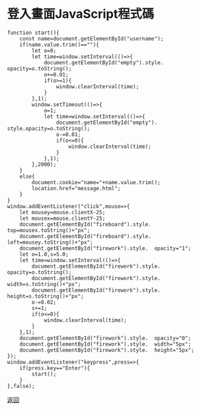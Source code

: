 # 登入畫面JavaScript程式碼
    function start(){
        const name=document.getElementById("username");
        if(name.value.trim()==""){
            let o=0;
            let time=window.setInterval(()=>{
                document.getElementById("empty").style. opacity=o.toString();
                o+=0.01;
                if(o>=1){
                    window.clearInterval(time);
                }
            },1);
            window.setTimeout(()=>{
                o=1;
                let time=window.setInterval(()=>{
                    document.getElementById("empty").   style.opacity=o.toString();
                    o-=0.01;
                    if(o<=0){
                        window.clearInterval(time);
                    }
                },1);
            },2000);
        }
        else{
            document.cookie="name="+name.value.trim();
            location.href="message.html";
        }
    }
    window.addEventListener("click",mouse=>{
        let mousey=mouse.clientX-25;
        let mousex=mouse.clientY-25;
        document.getElementById("fireboard").style. top=mousex.toString()+"px";
        document.getElementById("fireboard").style. left=mousey.toString()+"px";
        document.getElementById("firework").style.  opacity="1";
        let o=1.0,s=5.0;
        let time=window.setInterval(()=>{
            document.getElementById("firework").style.  opacity=o.toString();
            document.getElementById("firework").style.  width=s.toString()+"px";
            document.getElementById("firework").style.  height=s.toString()+"px";
            o-=0.02;
            s+=1;
            if(o<=0){
                window.clearInterval(time);
            }
        },1);
        document.getElementById("firework").style.  opacity="0";
        document.getElementById("firework").style.  width="5px";
        document.getElementById("firework").style.  height="5px";
    });
    window.addEventListener("keypress",press=>{
        if(press.key=="Enter"){
            start();
        }
    },false);

[返回](lobby.md)